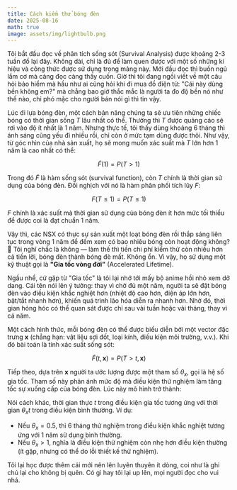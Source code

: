 ```yaml
---
title: Cách kiểm thử bóng đèn
date: 2025-08-16
math: true
image: assets/img/lightbulb.png
---
```


Tôi bắt đầu đọc về phân tích sống sót (Survival Analysis) được khoảng 2-3 tuần đổ lại đây. Không dài, chỉ là đủ để làm quen được với một số những kí hiệu và công thức được sử dụng trong mảng này. Mới đầu đọc thì buồn ngủ lắm cơ mà càng đọc càng thấy cuốn. Giờ thì tôi đang ngồi viết về một câu hỏi bảo hiểm mà hầu như ai cũng hỏi khi đi mua đồ điện tử: "Cái này dùng bền không em?" mà chẳng bao giờ thắc mắc là người ta đo độ bền nó như thế nào, chỉ phó mặc cho người bán nói gì thì tin vậy.

Lúc đi lựa bóng đèn, một cách bản năng chúng ta sẽ ưu tiên những chiếc bóng có thời gian sống $T$ lâu nhất có thể. Thường thì $T$ được quảng cáo sẽ rơi vào độ ít nhất là 1 năm. Nhưng thực tế, tôi thấy dùng khoảng 6 tháng thì ánh sáng cũng yếu đi nhiều rồi, chỉ còn ở mức tạm dùng được thôi. Như vậy, từ góc nhìn của nhà sản xuất, họ sẽ mong muốn xác suất mà $T$ lớn hơn 1 năm là cao nhất có thể:

$$\tilde{F}(1)=P(T>1)$$

Trong đó $\tilde{F}$ là hàm sống sót (survival function), còn $T$ chính là thời gian sử dụng của bóng đèn. Đối nghịch với nó là hàm phân phối tích lũy $F$:

$$F(T \leq 1)=P(T\leq 1)$$

$F$ chính là xác suất mà thời gian sử dụng của bóng đèn ít hơn mức tối thiểu để được coi là đạt chuẩn 1 năm.

Vậy thì, các NSX có thực sự sản xuất một loạt bóng đèn rồi thắp sáng liên tục trong vòng 1 năm để đếm xem có bao nhiêu bóng còn hoạt động không? 🗿 Tôi nghĩ chắc là không — làm thế thì tiền chi phí kiểm thử còn nhiều hơn cả tiền lời, bóng đèn thành bóng đè mất. Không ổn. Vì vậy, họ sử dụng một kỹ thuật gọi là **"Gia tốc vòng đời"** (Accelerated Lifetime).

Ngầu nhể, cứ gặp từ "Gia tốc" là tôi lại nhớ tới mấy bộ anime hồi nhỏ xem dở dang. Cái tên nói lên ý tưởng: thay vì chờ đủ một năm, người ta sẽ đặt bóng đèn vào điều kiện khắc nghiệt hơn (nhiệt độ cao hơn, điện áp lớn hơn, bật/tắt nhanh hơn), khiến quá trình lão hóa diễn ra nhanh hơn. Nhờ đó, thời gian hỏng hóc có thể quan sát được chỉ sau vài tuần hoặc vài tháng, thay vì cả năm.

Một cách hình thức, mỗi bóng đèn có thể được biểu diễn bởi một vector đặc trưng $\mathbf{x}$ (chẳng hạn: vật liệu sợi đốt, loại kính, điều kiện môi trường, v.v.). Khi đó bài toán là tính xác suất sống sót:

$$\tilde{F}(t, \textbf{x})=P(T>t, \textbf{x})$$

Tiếp theo, dựa trên $\mathbf{x}$ người ta ước lượng được một tham số $\theta_x$, gọi là hệ số gia tốc. Tham số này phản ánh mức độ mà điều kiện thử nghiệm làm tăng tốc sự xuống cấp của bóng đèn. Lúc này mô hình trở thành:

Nói cách khác, thời gian thực $t$ trong điều kiện gia tốc tương ứng với thời gian $\theta_x t$ trong điều kiện bình thường. Ví dụ:
- Nếu $\theta_x = 0.5$, thì 6 tháng thử nghiệm trong điều kiện khắc nghiệt tương ứng với 1 năm sử dụng bình thường.
- Nếu $\theta_x > 1$, nghĩa là điều kiện thử nghiệm còn nhẹ hơn điều kiện thường (ít gặp, nhưng có thể do lỗi thiết kế thử nghiệm).

Tôi lại học được thêm cái mới nên lên luyên thuyên ít dòng, coi như là ghi chú lại cho không bị quên. Có gì hay tôi lại up lên, mọi người đọc cho vui nhá.
